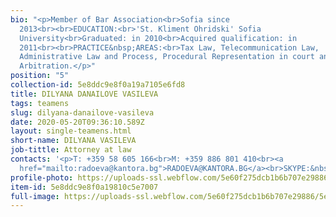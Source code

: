 ```yaml
---
bio: "<p>Member of Bar Association<br>Sofia since
  2013<br>‍<br>EDUCATION:<br>'St. Kliment Ohridski' Sofia
  University<br>Graduated: in 2010<br>Acquired qualification: in
  2011<br><br>PRACTICE&nbsp;AREAS:<br>Tax Law, Telecommunication Law,
  Administrative Law and Process, Procedural Representation in court and
  Arbitration.</p>"
position: "5"
collection-id: 5e8ddc9e8f0a19a7105e6fd8
title: DILYANA DANAILOVE VASILEVA
tags: teamens
slug: dilyana-danailove-vasileva
date: 2020-05-20T09:36:10.589Z
layout: single-teamens.html
short-name: DILYANA VASILEVA
job-tittle: Attorney at law
contacts: '<p>T: +359 58 605 166<br>M: +359 886 801 410<br><a
  href="mailto:radoeva@kantora.bg">RADOEVA@KANTORA.BG</a><br>SKYPE:&nbsp;ADVOKAT_DILYANA_RADOEVA</p>'
profile-photo: https://uploads-ssl.webflow.com/5e60f275dcb1b6b707e29886/5e60f2e71965c15ebf91c3fc_5e52e2a916879ccfeac75c8e_5ca391c0ab12cd6ba7bea1e6_Vasileva_Small.jpeg
item-id: 5e8ddc9e8f0a19810c5e7007
full-image: https://uploads-ssl.webflow.com/5e60f275dcb1b6b707e29886/5e60f2e81965c1e1cd91c3fe_5e52e2a916879c6cddc75c8f_5ca391baaf774aaa262a1e01_Vasilea.jpeg
---
```


